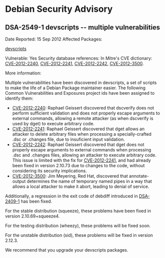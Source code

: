 
Debian Security Advisory
========================


DSA-2549-1 devscripts -- multiple vulnerabilities
-------------------------------------------------



Date Reported:
15 Sep 2012
Affected Packages:

[devscripts](https://packages.debian.org/src:devscripts)

Vulnerable:
Yes
Security database references:
In Mitre's CVE dictionary: [CVE-2012-2240](https://security-tracker.debian.org/tracker/CVE-2012-2240), [CVE-2012-2241](https://security-tracker.debian.org/tracker/CVE-2012-2241), [CVE-2012-2242](https://security-tracker.debian.org/tracker/CVE-2012-2242), [CVE-2012-3500](https://security-tracker.debian.org/tracker/CVE-2012-3500).  

More information:

Multiple vulnerabilities have been discovered in devscripts, a set of
scripts to make the life of a Debian Package maintainer easier.
The following Common Vulnerabilities and Exposures project ids have
been assigned to identify them:


* [CVE-2012-2240](https://security-tracker.debian.org/tracker/CVE-2012-2240):
 Raphael Geissert discovered that dscverify does not perform
 sufficient validation and does not properly escape arguments to
 external commands, allowing a remote attacker (as when dscverify is
 used by dget) to execute arbitrary code.
* [CVE-2012-2241](https://security-tracker.debian.org/tracker/CVE-2012-2241):
 Raphael Geissert discovered that dget allows an attacker to delete
 arbitrary files when processing a specially-crafted .dsc or
 .changes file, due to insuficient input validation.
* [CVE-2012-2242](https://security-tracker.debian.org/tracker/CVE-2012-2242):
 Raphael Geissert discovered that dget does not properly escape
 arguments to external commands when processing .dsc and .changes
 files, allowing an attacker to execute arbitrary code.
 This issue is limited with the fix for [CVE-2012-2241](https://security-tracker.debian.org/tracker/CVE-2012-2241), and had
 already been fixed in version 2.10.73 due to changes to the code,
 without considering its security implications.
* [CVE-2012-3500](https://security-tracker.debian.org/tracker/CVE-2012-3500):
 Jim Meyering, Red Hat, discovered that annotate-output determines
 the name of temporary named pipes in a way that allows a local
 attacker to make it abort, leading to denial of service.


Additionally, a regression in the exit code of debdiff introduced in
[DSA-2409-1](https://www.debian.org/security/2012/dsa-2409) has been fixed.


For the stable distribution (squeeze), these problems have been fixed in
version 2.10.69+squeeze4.


For the testing distribution (wheezy), these problems will be fixed
soon.


For the unstable distribution (sid), these problems will be fixed in
version 2.12.3.


We recommend that you upgrade your devscripts packages.





